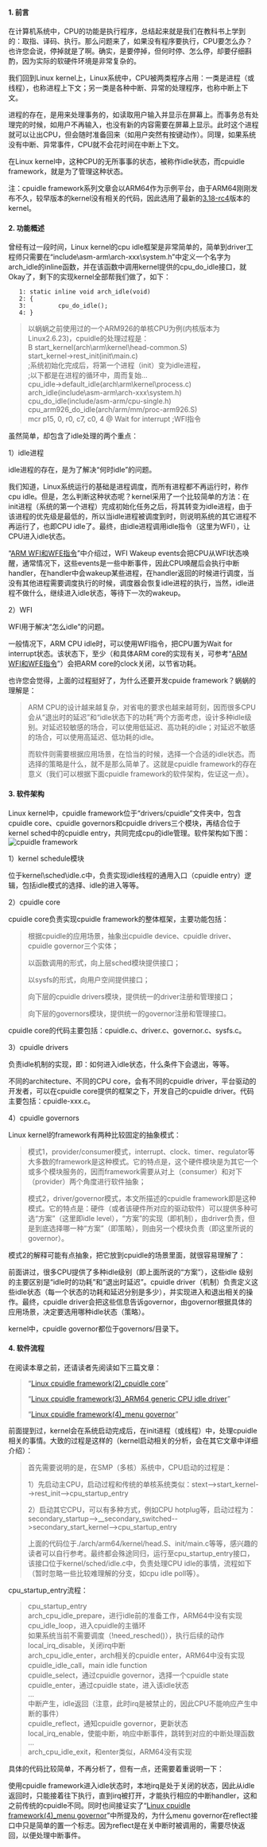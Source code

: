 #### 1. 前言

在计算机系统中，CPU的功能是执行程序，总结起来就是我们在教科书上学到的：取指、译码、执行。那么问题来了，如果没有程序要执行，CPU要怎么办？也许您会说，停掉就是了啊。确实，是要停掉，但何时停、怎么停，却要仔细斟酌，因为实际的软硬件环境是非常复杂的。

我们回到Linux kernel上，Linux系统中，CPU被两类程序占用：一类是进程（或线程），也称进程上下文；另一类是各种中断、异常的处理程序，也称中断上下文。

进程的存在，是用来处理事务的，如读取用户输入并显示在屏幕上。而事务总有处理完的时候，如用户不再输入，也没有新的内容需要在屏幕上显示。此时这个进程就可以让出CPU，但会随时准备回来（如用户突然有按键动作）。同理，如果系统没有中断、异常事件，CPU就不会花时间在中断上下文。

在Linux kernel中，这种CPU的无所事事的状态，被称作idle状态，而cpuidle framework，就是为了管理这种状态。

注：cpuidle framework系列文章会以ARM64作为示例平台，由于ARM64刚刚发布不久，较早版本的kernel没有相关的代码，因此选用了最新的[3.18-rc4](https://www.kernel.org/pub/linux/kernel/v3.x/testing/linux-3.18-rc4.tar.xz)版本的kernel。

#### 2. 功能概述

曾经有过一段时间，Linux  kernel的cpu  idle框架是非常简单的，简单到driver工程师只需要在“include\asm-arm\arch-xxx\system.h”中定义一个名字为arch_idle的inline函数，并在该函数中调用kernel提供的cpu_do_idle接口，就Okay了，剩下的实现kernel全部帮我们做了，如下：

```
   1: static inline void arch_idle(void)
   2: {
   3:         cpu_do_idle();
   4: }
```

> 以蜗蜗之前使用过的一个ARM926的单核CPU为例(内核版本为Linux2.6.23)，cpuidle的处理过程是：      
> B start_kernel(arch\arm\kernel\head-common.S)       
>         start_kernel->rest_init(init\main.c)       
>                  ;系统初始化完成后，将第一个进程（init）变为idle进程，        
>                  ;以下都是在进程的循环中，周而复始…       
>                 cpu_idle->default_idle(arch\arm\kernel\process.c)       
>                         arch_idle(include\asm-arm\arch-xxx\system.h)       
>                                 cpu_do_idle(include/asm-arm/cpu-single.h)       
>                                          cpu_arm926_do_idle(arch/arm/mm/proc-arm926.S)       
>                                                  mcr     p15, 0, r0, c7, c0, 4           @ Wait for interrupt   ;WFI指令       

虽然简单，却包含了idle处理的两个重点：

1）idle进程

idle进程的存在，是为了解决“何时idle”的问题。

我们知道，Linux系统运行的基础是进程调度，而所有进程都不再运行时，称作cpu  idle。但是，怎么判断这种状态呢？kernel采用了一个比较简单的方法：在init进程（系统的第一个进程）完成初始化任务之后，将其转变为idle进程，由于该进程的优先级是最低的，所以当idle进程被调度到时，则说明系统的其它进程不再运行了，也即CPU  idle了。最终，由idle进程调用idle指令（这里为WFI），让CPU进入idle状态。

“[ARM WFI和WFE指令](http://www.wowotech.net/armv8a_arch/wfe_wfi.html)”中介绍过，WFI  Wakeup  events会把CPU从WFI状态唤醒，通常情况下，这些events是一些中断事件，因此CPU唤醒后会执行中断handler，在handler中会wakeup某些进程，在handler返回的时候进行调度，当没有其他进程需要调度执行的时候，调度器会恢复idle进程的执行，当然，idle进程不做什么，继续进入idle状态，等待下一次的wakeup。

2）WFI

WFI用于解决“怎么idle”的问题。

一般情况下，ARM CPU idle时，可以使用WFI指令，把CPU置为Wait for interrupt状态。该状态下，至少（和具体ARM core的实现有关，可参考“[ARM WFI和WFE指令](http://www.wowotech.net/armv8a_arch/wfe_wfi.html)”）会把ARM core的clock关闭，以节省功耗。

也许您会觉得，上面的过程挺好了，为什么还要开发cpuide framework？蜗蜗的理解是：

> ARM CPU的设计越来越复杂，对省电的要求也越来越苛刻，因而很多CPU会从“退出时的延迟”和“idle状态下的功耗”两个方面考虑，设计多种idle级别。对延迟较敏感的场合，可以使用低延迟、高功耗的idle；对延迟不敏感的场合，可以使用高延迟、低功耗的idle。
>
> 而软件则需要根据应用场景，在恰当的时候，选择一个合适的idle状态。而选择的策略是什么，就不是那么简单了。这就是cpuidle framework的存在意义（我们可以根据下面cpuidle framework的软件架构，佐证这一点）。

#### 3. 软件架构

Linux kernel中，cpuidle framework位于“drivers/cpuidle”文件夹中，包含cpuidle  core、cpuidle governors和cpuidle drivers三个模块，再结合位于kernel sched中的cpuidle  entry，共同完成cpu的idle管理。软件架构如下图：![cpuidle framework](http://www.wowotech.net/content/uploadfile/201412/2e0daa969175b05f7038639a16df13fe20141217150419.gif)

1）kernel schedule模块

位于kernel\sched\idle.c中，负责实现idle线程的通用入口（cpuidle entry）逻辑，包括idle模式的选择、idle的进入等等。

2）cpuidle core

cpuidle core负责实现cpuidle framework的整体框架，主要功能包括：

> 根据cpuidle的应用场景，抽象出cpuidle device、cpuidle driver、cpuidle governor三个实体；
>
> 以函数调用的形式，向上层sched模块提供接口；
>
> 以sysfs的形式，向用户空间提供接口；
>
> 向下层的cpuidle drivers模块，提供统一的driver注册和管理接口；
>
> 向下层的governors模块，提供统一的governor注册和管理接口。

cpuidle core的代码主要包括：cpuidle.c、driver.c、governor.c、sysfs.c。

3）cpuidle drivers

负责idle机制的实现，即：如何进入idle状态，什么条件下会退出，等等。

不同的architecture、不同的CPU core，会有不同的cpuidle driver，平台驱动的开发者，可以在cpuidle core提供的框架之下，开发自己的cpuidle driver。代码主要包括：cpuidle-xxx.c。

4）cpuidle governors

Linux kernel的framework有两种比较固定的抽象模式：

> 模式1，provider/consumer模式，interrupt、clock、timer、regulator等大多数的framework是这种模式。它的特点是，这个硬件模块是为其它一个或多个模块服务的，因而framework需要从对上（consumer）和对下（provider）两个角度进行软件抽象；
>
> 模式2，driver/governor模式，本文所描述的cpuidle  framework即是这种模式。它的特点是：硬件（或者该硬件所对应的驱动软件）可以提供多种可选“方案”（这里即idle  level），“方案”的实现（即机制），由driver负责，但是到底选择哪一种“方案”（即策略），则由另一个模块负责（即这里所说的governor）。

模式2的解释可能有点抽象，把它放到cpuidle的场景里面，就很容易理解了：

前面讲过，很多CPU提供了多种idle级别（即上面所说的“方案”），这些idle  级别的主要区别是“idle时的功耗”和“退出时延迟”。cpuidle  driver（机制）负责定义这些idle状态（每一个状态的功耗和延迟分别是多少），并实现进入和退出相关的操作。最终，cpuidle  driver会把这些信息告诉governor，由governor根据具体的应用场景，决定要选用哪种idle状态（策略）。

kernel中，cpuidle governor都位于governors/目录下。

#### 4. 软件流程

在阅读本章之前，还请读者先阅读如下三篇文章：

> “[Linux cpuidle framework(2)_cpuidle core](http://www.wowotech.net/pm_subsystem/cpuidle_core.html)”
>
> “[Linux cpuidle framework(3)_ARM64 generic CPU idle driver](http://www.wowotech.net/pm_subsystem/cpuidle_arm64.html)”
>
> “[Linux cpuidle framework(4)_menu governor](http://www.wowotech.net/pm_subsystem/cpuidle_menu_governor.html)”

前面提到过，kernel会在系统启动完成后，在init进程（或线程）中，处理cpuidle相关的事情。大致的过程是这样的（kernel启动相关的分析，会在其它文章中详细介绍）：

> 首先需要说明的是，在SMP（多核）系统中，CPU启动的过程是：
>
> 1）先启动主CPU，启动过程和传统的单核系统类似：stext-->start_kernel-->rest_init-->cpu_startup_entry
>
> 2）启动其它CPU，可以有多种方式，例如CPU  hotplug等，启动过程为：secondary_startup-->__secondary_switched-->secondary_start_kernel-->cpu_startup_entry
>
> 上面的代码位于./arch/arm64/kernel/head.S、init/main.c等等，感兴趣的读者可以自行参考。最终都会殊途同归，运行至cpu_startup_entry接口，该接口位于kernel/sched/idle.c中，负责处理CPU  idle的事情，流程如下（暂时忽略一些比较难理解的分支，如cpu idle poll等）。

cpu_startup_entry流程：

> cpu_startup_entry      
>         arch_cpu_idle_prepare，进行idle前的准备工作，ARM64中没有实现       
>         cpu_idle_loop，进入cpuidle的主循环       
>                 如果系统当前不需要调度（!need_resched()），执行后续的动作       
>                 local_irq_disable，关闭irq中断       
>                 arch_cpu_idle_enter，arch相关的cpuidle enter，ARM64中没有实现       
>                 cpuidle_idle_call，main idle function       
>                         cpuidle_select，通过cpuidle governor，选择一个cpuidle state       
>                         cpuidle_enter，通过cpuidle state，进入该idle状态       
>                         …       
>                         中断产生，idle返回（注意，此时irq是被禁止的，因此CPU不能响应产生中断的事件）       
>                         cpuidle_reflect，通知cpuidle governor，更新状态       
>                         local_irq_enable，使能中断，响应中断事件，跳转到对应的中断处理函数       
>                         …                         
>                 arch_cpu_idle_exit，和enter类似，ARM64没有实现       

具体的代码比较简单，不再分析了，但有一点，还需要着重说明一下：

使用cpuidle framework进入idle状态时，本地irq是处于关闭的状态，因此从idle返回时，只能接着往下执行，直到irq被打开，才能执行相应的中断handler，这和之前传统的cpuidle不同。同时也间接证实了“[Linux cpuidle framework(4)_menu governor](http://www.wowotech.net/pm_subsystem/cpuidle_menu_governor.html)”中所提及的，为什么menu governor在reflect接口中只是简单的置一个标志。因为reflect是在关中断时被调用的，需要尽快返回，以便处理中断事件。